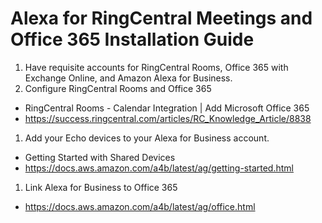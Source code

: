 # Alexa for RingCentral Meetings and Office 365 Installation Guide

1. Have requisite accounts for RingCentral Rooms, Office 365 with Exchange Online, and Amazon Alexa for Business.
1. Configure RingCentral Rooms and Office 365
  * RingCentral Rooms - Calendar Integration | Add Microsoft Office 365
  * https://success.ringcentral.com/articles/RC_Knowledge_Article/8838
1. Add your Echo devices to your Alexa for Business account.
  * Getting Started with Shared Devices
  * https://docs.aws.amazon.com/a4b/latest/ag/getting-started.html
1. Link Alexa for Business to Office 365
  * https://docs.aws.amazon.com/a4b/latest/ag/office.html
